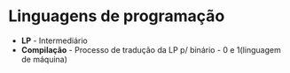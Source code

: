 #  Linguagens de programação

- **LP** - Intermediário
- **Compilação** - Processo de tradução da LP p/ binário - 0 e 1(linguagem de máquina)